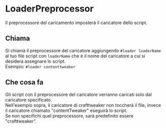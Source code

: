 # LoaderPreprocessor

Il preprocessore del caricamento imposterà il caricatore dello script.

## Chiama

Si chiama il preprocessore del caricatore aggiungendo `#loader loaderName` al tuo file script con `loaderName` che è il nome del caricatore a cui si desidera assegnare lo script.  
Esempio: `#loader contenttweaker`

## Che cosa fa

Gli script con il preprocessore del caricatore verranno caricati solo dal caricatore specificato.  
Nell'esempio sopra, il caricatore di crafttweaker non toccherà il file, invece il caricatore chiamato "contentTweaker" eseguirà lo script.  
Se non specifichi quel preprocessore, sarà predefinito essere "crafttweaker".